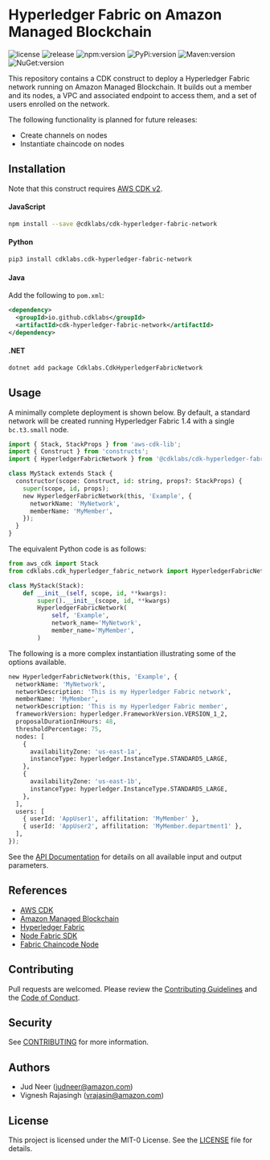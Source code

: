 # Hyperledger Fabric on Amazon Managed Blockchain

![license](https://img.shields.io/github/license/cdklabs/cdk-hyperledger-fabric-network?color=green)
![release](https://img.shields.io/github/v/release/cdklabs/cdk-hyperledger-fabric-network?color=green)
![npm:version](https://img.shields.io/npm/v/@cdklabs/cdk-hyperledger-fabric-network?color=blue)
![PyPi:version](https://img.shields.io/pypi/v/cdklabs.cdk-hyperledger-fabric-network?color=blue)
![Maven:version](https://img.shields.io/maven-central/v/io.github.cdklabs/cdk-hyperledger-fabric-network?color=blue&label=maven)
![NuGet:version](https://img.shields.io/nuget/v/Cdklabs.CdkHyperledgerFabricNetwork?color=blue)

This repository contains a CDK construct to deploy a Hyperledger Fabric network
running on Amazon Managed Blockchain. It builds out a member and its nodes, a VPC
and associated endpoint to access them, and a set of users enrolled on the network.

The following functionality is planned for future releases:

* Create channels on nodes
* Instantiate chaincode on nodes

## Installation

Note that this construct requires [AWS CDK v2](https://docs.aws.amazon.com/cdk/v2/guide/getting_started.html#getting_started_install).

#### JavaScript

```bash
npm install --save @cdklabs/cdk-hyperledger-fabric-network
```

#### Python

```bash
pip3 install cdklabs.cdk-hyperledger-fabric-network
```

#### Java

Add the following to `pom.xml`:

```xml
<dependency>
  <groupId>io.github.cdklabs</groupId>
  <artifactId>cdk-hyperledger-fabric-network</artifactId>
</dependency>
```

#### .NET

```bash
dotnet add package Cdklabs.CdkHyperledgerFabricNetwork
```

## Usage

A minimally complete deployment is shown below. By default, a standard network
will be created running Hyperledger Fabric 1.4 with a single `bc.t3.small` node.

```python
import { Stack, StackProps } from 'aws-cdk-lib';
import { Construct } from 'constructs';
import { HyperledgerFabricNetwork } from '@cdklabs/cdk-hyperledger-fabric-network';

class MyStack extends Stack {
  constructor(scope: Construct, id: string, props?: StackProps) {
    super(scope, id, props);
    new HyperledgerFabricNetwork(this, 'Example', {
      networkName: 'MyNetwork',
      memberName: 'MyMember',
    });
  }
}
```

The equivalent Python code is as follows:

```python
from aws_cdk import Stack
from cdklabs.cdk_hyperledger_fabric_network import HyperledgerFabricNetwork

class MyStack(Stack):
    def __init__(self, scope, id, **kwargs):
        super().__init__(scope, id, **kwargs)
        HyperledgerFabricNetwork(
            self, 'Example',
            network_name='MyNetwork',
            member_name='MyMember',
        )
```

The following is a more complex instantiation illustrating some of the options available.

```python
new HyperledgerFabricNetwork(this, 'Example', {
  networkName: 'MyNetwork',
  networkDescription: 'This is my Hyperledger Fabric network',
  memberName: 'MyMember',
  networkDescription: 'This is my Hyperledger Fabric member',
  frameworkVersion: hyperledger.FrameworkVersion.VERSION_1_2,
  proposalDurationInHours: 48,
  thresholdPercentage: 75,
  nodes: [
    {
      availabilityZone: 'us-east-1a',
      instanceType: hyperledger.InstanceType.STANDARD5_LARGE,
    },
    {
      availabilityZone: 'us-east-1b',
      instanceType: hyperledger.InstanceType.STANDARD5_LARGE,
    },
  ],
  users: [
    { userId: 'AppUser1', affilitation: 'MyMember' },
    { userId: 'AppUser2', affilitation: 'MyMember.department1' },
  ],
});
```

See the [API Documentation](API.md) for details on all available input and output parameters.

## References

* [AWS CDK](https://docs.aws.amazon.com/cdk/v2/guide/home.html)
* [Amazon Managed Blockchain](https://aws.amazon.com/managed-blockchain/)
* [Hyperledger Fabric](https://hyperledger-fabric.readthedocs.io/)
* [Node Fabric SDK](https://hyperledger.github.io/fabric-sdk-node/release-1.4/index.html)
* [Fabric Chaincode Node](https://hyperledger.github.io/fabric-chaincode-node/)

## Contributing

Pull requests are welcomed. Please review the [Contributing Guidelines](CONTRIBUTING.md)
and the [Code of Conduct](CODE_OF_CONDUCT.md).

## Security

See [CONTRIBUTING](CONTRIBUTING.md#security-issue-notifications) for more information.

## Authors

* Jud Neer (judneer@amazon.com)
* Vignesh Rajasingh (vrajasin@amazon.com)

## License

This project is licensed under the MIT-0 License. See the [LICENSE](LICENSE) file for details.
